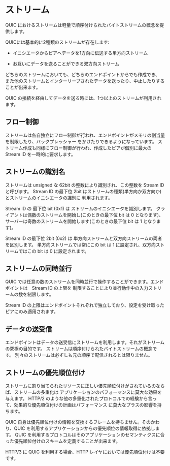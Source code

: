 # ストリーム

QUIC におけるストリームは軽量で順序付けられたバイトストリームの概念を提供します。

QUICには基本的に2種類のストリームが存在します:

 - イニシエータからピアへデータを1方向に伝送する単方向ストリーム

 - お互いにデータを送ることができる双方向ストリーム

どちらのストリームにおいても、どちらのエンドポイントからでも作成でき、
また他のストリームとインターリーブされたデータを送ったり、中止したりすることが出来ます。

QUIC の接続を経由してデータを送る時には、1つ以上のストリームが利用されます。

## フロー制御

ストリームは各自独立にフロー制御が行われ、エンドポイントがメモリの割当量を制限したり、バックプレッシャー
をかけたりできるようになっています。
ストリーム作成も同様にフロー制御が行われ、作成したピアが個別に最大の Stream ID を一時的に要求します。

## ストリームの識別名

ストリームは unsigned な 62bit の整数により識別され、この整数を Stream ID と呼びます。
Stream ID の最下位 2bit はストリームの種類(単方向か双方向か)とストリームのイニシエータの識別に
利用されます。

Stream ID の 最下位 bit (0x1) は ストリームのイニシエータを識別します。
クライアントは偶数のストリームを開始し(このときの最下位 bit は 0 となります)、
サーバーは奇数のストリームを開始します(このときの最下位 bit は 1 となります)。

Stream ID の最下位 2bit (0x2) は 単方向ストリームと双方向ストリームの両者を区別します。
単方向ストリームでは常にこの bit は 1 に設定され、双方向ストリームではこの bit は 0 に設定されます。

## ストリームの同時並行

QUIC では任意の数のストリームを同時並行で操作することができます。エンドポイントは　Stream ID の上限を
制限することにより並行動作中の入力ストリームの数を制限します。

Stream ID の上限はエンドポイントそれぞれで独立しており、設定を受け取ったピアにのみ適用されます。


## データの送受信

エンドポイントはデータの送受信にストリームを利用します。それがストリームの究極の目的です。
ストリームは順序付けられたバイトストリームの概念です。
別々のストリームは必ずしも元の順序で配信されるとは限りません。

## ストリームの優先順位付け

ストリームに割り当てられたリソースに正しい優先順位付けがされているのならば、ストリームの多重化は
アプリケーションのパフォーマンスに莫大な効果を与えます。
HTTP/2 のような他の多重化されたプロトコルでの経験から言って、効果的な優先順位付けの計画はパフォーマンス
に莫大なプラスの影響を持ちます。

QUIC 自身は優先順位付けの情報を交換するフレームを持ちません。そのかわり、QUIC を利用するアプリケーションからの優先順位の情報取得に依拠します。
QUIC を利用するプロトコルはそのアプリケーションのセマンティクスに合った優先順位付けのスキームを定義することが出来ます。

HTTP/3 に QUIC を利用する場合、HTTP レイヤにおいては優先順位付けは不要です。